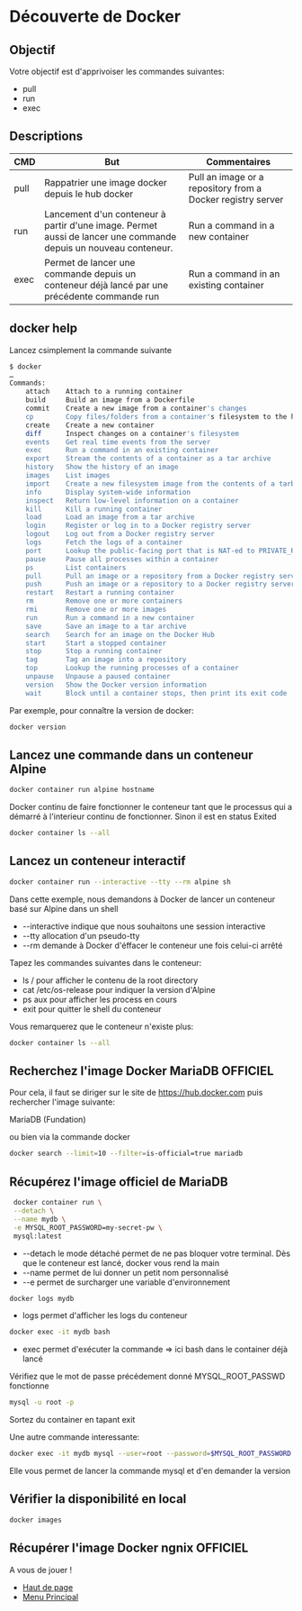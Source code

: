 # Découverte de Docker

## Objectif
Votre objectif est d'apprivoiser les commandes suivantes:

* pull
* run
* exec


## Descriptions
| CMD     | But                                                                                                             | Commentaires |
|---------|-----------------------------------------------------------------------------------------------------------------|----------------------------------------|
| pull    | Rappatrier une image docker depuis le hub docker                                                                | Pull an image or a repository from a Docker registry server             |
| run     | Lancement d'un conteneur à partir d'une image. Permet aussi de lancer une commande depuis un nouveau conteneur. |       Run a command in a new container       |
| exec    | Permet de lancer une commande depuis un conteneur déjà lancé par une précédente commande run                    |    Run a command in an existing container          |

## docker help

Lancez csimplement la commande suivante

```bash
$ docker
…
Commands:
    attach    Attach to a running container
    build     Build an image from a Dockerfile
    commit    Create a new image from a container's changes
    cp        Copy files/folders from a container's filesystem to the host path
    create    Create a new container
    diff      Inspect changes on a container's filesystem
    events    Get real time events from the server
    exec      Run a command in an existing container
    export    Stream the contents of a container as a tar archive
    history   Show the history of an image
    images    List images
    import    Create a new filesystem image from the contents of a tarball
    info      Display system-wide information
    inspect   Return low-level information on a container
    kill      Kill a running container
    load      Load an image from a tar archive
    login     Register or log in to a Docker registry server
    logout    Log out from a Docker registry server
    logs      Fetch the logs of a container
    port      Lookup the public-facing port that is NAT-ed to PRIVATE_PORT
    pause     Pause all processes within a container
    ps        List containers
    pull      Pull an image or a repository from a Docker registry server
    push      Push an image or a repository to a Docker registry server
    restart   Restart a running container
    rm        Remove one or more containers
    rmi       Remove one or more images
    run       Run a command in a new container
    save      Save an image to a tar archive
    search    Search for an image on the Docker Hub
    start     Start a stopped container
    stop      Stop a running container
    tag       Tag an image into a repository
    top       Lookup the running processes of a container
    unpause   Unpause a paused container
    version   Show the Docker version information
    wait      Block until a container stops, then print its exit code
```

Par exemple, pour connaître la version de docker:
```bash
docker version
```



## Lancez une commande dans un conteneur Alpine

```bash
docker container run alpine hostname
```

Docker continu de faire fonctionner le conteneur tant que le processus qui a démarré à l'interieur continu de fonctionner. Sinon il est en status Exited

```bash
docker container ls --all
```

## Lancez un conteneur interactif

```bash
docker container run --interactive --tty --rm alpine sh
```
 Dans cette exemple, nous demandons à Docker de lancer un conteneur basé sur Alpine dans un shell
 * --interactive indique que nous souhaitons une session interactive
 * --tty allocation d'un pseudo-tty
 * --rm demande à Docker d'éffacer le conteneur une fois celui-ci arrêté

Tapez les commandes suivantes dans le conteneur:
 * ls / pour afficher le contenu de la root directory
 * cat /etc/os-release pour indiquer la version d'Alpine
 * ps aux pour afficher les process en cours
 * exit pour quitter le shell du conteneur

Vous remarquerez que le conteneur n'existe plus:
```bash
docker container ls --all
```


## Recherchez l'image Docker MariaDB OFFICIEL
Pour cela, il faut se diriger sur le site de https://hub.docker.com puis rechercher l'image suivante:

MariaDB (Fundation)

ou bien via la commande docker

```bash
docker search --limit=10 --filter=is-official=true mariadb
```

## Récupérez l'image officiel de MariaDB

```bash
 docker container run \
 --detach \
 --name mydb \
 -e MYSQL_ROOT_PASSWORD=my-secret-pw \
 mysql:latest
```

 * --detach le mode détaché permet de ne pas bloquer votre terminal. Dès que le conteneur est lancé, docker vous rend la main
 * --name permet de lui donner un petit nom personnalisé
 * --e permet de surcharger une variable d'environnement

```bash
docker logs mydb
```
 * logs permet d'afficher les logs du conteneur

```bash
docker exec -it mydb bash
```
 * exec permet d'exécuter la commande => ici bash dans le container déjà lancé

Vérifiez que le mot de passe précédement donné MYSQL_ROOT_PASSWD fonctionne

```bash
mysql -u root -p
```

Sortez du container en tapant exit

Une autre commande interessante:
```bash
docker exec -it mydb mysql --user=root --password=$MYSQL_ROOT_PASSWORD --version
```

Elle vous permet de lancer la commande mysql et d'en demander la version





## Vérifier la disponibilité en local

```bash
docker images
```

## Récupérer l'image Docker ngnix OFFICIEL
A vous de jouer !


* [Haut de page](README.md#menu)
* [Menu Principal](../README.md#menu-des-tp)